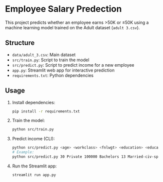 # Employee Salary Predection

This project predicts whether an employee earns >50K or ≤50K using a machine learning model trained on the Adult dataset (`adult 3.csv`).

## Structure
- `data/adult_3.csv`: Main dataset
- `src/train.py`: Script to train the model
- `src/predict.py`: Script to predict income for a new employee
- `app.py`: Streamlit web app for interactive prediction
- `requirements.txt`: Python dependencies

## Usage

1. Install dependencies:
   ```bash
   pip install -r requirements.txt
   ```
2. Train the model:
   ```bash
   python src/train.py
   ```
3. Predict income (CLI):
   ```bash
   python src/predict.py <age> <workclass> <fnlwgt> <education> <educational-num> <marital-status> <occupation> <relationship> <race> <gender> <capital-gain> <capital-loss> <hours-per-week> <native-country>
   # Example:
   python src/predict.py 30 Private 100000 Bachelors 13 Married-civ-spouse Exec-managerial Husband White Male 0 0 40 United-States
   ```
4. Run the Streamlit app:
   ```bash
   streamlit run app.py
   ```
